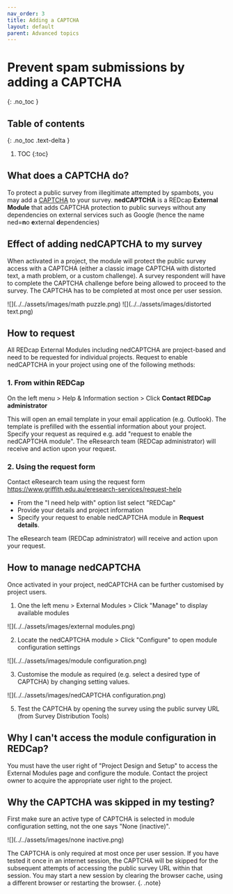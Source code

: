 ```yaml
---
nav_order: 3
title: Adding a CAPTCHA
layout: default
parent: Advanced topics
---
```


# Prevent spam submissions by adding a CAPTCHA
{: .no_toc }

## Table of contents
{: .no_toc .text-delta }

1. TOC
{:toc}

## What does a CAPTCHA do?

To protect a public survey from illegitimate attempted by spambots, you may add a [CAPTCHA](https://en.wikipedia.org/wiki/CAPTCHA) to your survey. **nedCAPTCHA** is a REDcap **External Module** that adds CAPTCHA protection to public surveys without any dependencies on external services such as Google (hence the name ned=**n**o **e**xternal **d**ependencies)

## Effect of adding nedCAPTCHA to my survey

When activated in a project, the module will protect the public survey access with a CAPTCHA (either a classic image CAPTCHA with distorted text, a math problem, or a custom challenge). A survey respondent will have to complete the CAPTCHA challenge before being allowed to proceed to the survey. The CAPTCHA has to be completed at most once per user session.

![](../../assets/images/math puzzle.png)
![](../../assets/images/distorted text.png)

## How to request

All REDcap External Modules including nedCAPTCHA are project-based and need to be requested for individual projects. Request to enable nedCAPTCHA in your project using one of the following methods:

### 1. From within REDCap

On the left menu > Help & Information section > Click **Contact REDCap administrator**

This will open an email template in your email application (e.g. Outlook). The template is prefilled with the essential information about your project. Specify your request as required e.g. add "request to enable the nedCAPTCHA module". The eResearch team (REDCap administrator) will receive and action upon your request.

### 2. Using the request form

Contact eResearch team using the request form https://www.griffith.edu.au/eresearch-services/request-help
- From the "I need help with" option list select "REDCap"
- Provide your details and project information
- Specify your request to enable nedCAPTCHA module in **Request details**.

The eResearch team (REDCap administrator) will receive and action upon your request.

## How to manage nedCAPTCHA

Once activated in your project, nedCAPTCHA can be further customised by project users.

1. One the left menu > External Modules > Click "Manage" to display available modules 

![](../../assets/images/external modules.png)

2. Locate the nedCAPTCHA module > Click "Configure" to open module configuration settings

![](../../assets/images/module configuration.png)

3. Customise the module as required (e.g. select a desired type of CAPTCHA) by changing setting values. 

![](../../assets/images/nedCAPTCHA configuration.png)

5. Test the CAPTCHA by opening the survey using the public survey URL (from Survey Distribution Tools)

## Why I can't access the module configuration in REDCap?

You must have the user right of "Project Design and Setup" to access the External Modules page and configure the module. Contact the project owner to acquire the appropriate user right to the project.

## Why the CAPTCHA was skipped in my testing?

First make sure an active type of CAPTCHA is selected in module configuration setting, not the one says "None (inactive)".

![](../../assets/images/none inactive.png)

The CAPTCHA is only required at most once per user session. If you have tested it once in an internet session, the CAPTCHA will be skipped for the subsequent attempts of accessing the public survey URL within that session. You may start a new session by clearing the browser cache, using a different browser or restarting the browser.
{. .note}